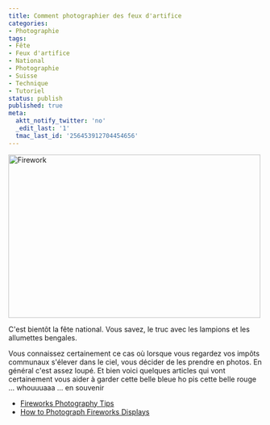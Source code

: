 ```yaml
---
title: Comment photographier des feux d'artifice
categories:
- Photographie
tags:
- Fête
- Feux d'artifice
- National
- Photographie
- Suisse
- Technique
- Tutoriel
status: publish
published: true
meta:
  aktt_notify_twitter: 'no'
  _edit_last: '1'
  tmac_last_id: '256453912704454656'
---
```

<img class="alignnone size-full wp-image-1342" title="Firework" src="https://dlgjp9x71cipk.cloudfront.net/2009/07/firework.jpg" alt="Firework" width="500" height="324" />

C'est bientôt la fête national. Vous savez, le truc avec les lampions et les allumettes bengales.

Vous connaissez certainement ce cas où lorsque vous regardez vos impôts communaux s'élever dans le ciel, vous décider de les prendre en photos. En général c'est assez loupé. Et bien voici quelques articles qui vont certainement vous aider à garder cette belle bleue ho pis cette belle rouge ... whouuuaaa ... en souvenir
<ul>
	<li><a href="https://www.the-digital-picture.com/Photography-Tips/Fireworks.aspx">Fireworks Photography Tips</a></li>
	<li><a href="https://digital-photography-school.com/how-to-photograph-fireworks">How to Photograph Fireworks Displays</a></li>
</ul>
